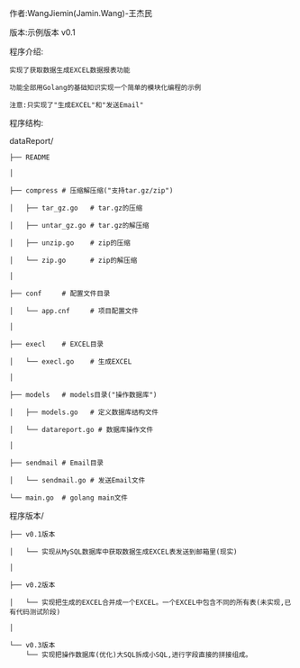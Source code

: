 作者:WangJiemin(Jamin.Wang)-王杰民

版本:示例版本 v0.1

程序介绍:

    实现了获取数据生成EXCEL数据报表功能

    功能全部用Golang的基础知识实现一个简单的模块化编程的示例

    注意:只实现了"生成EXCEL"和"发送Email"

程序结构:

dataReport/

	├── README

	│

	├── compress # 压缩解压缩("支持tar.gz/zip")

	│   ├── tar_gz.go 	# tar.gz的压缩

	│   ├── untar_gz.go # tar.gz的解压缩

	│   ├── unzip.go    # zip的压缩

	│   └── zip.go	    # zip的解压缩

	│

	├── conf     # 配置文件目录

	│   └── app.cnf     # 项目配置文件

	│

	├── execl    # EXCEL目录

	│	└── execl.go    # 生成EXCEL

	│

	├── models   # models目录("操作数据库")

	│	├──	models.go 	# 定义数据库结构文件

	│	└── datareport.go # 数据库操作文件

	│

	├── sendmail # Email目录

	│   └── sendmail.go # 发送Email文件

	└── main.go  # golang main文件

	
程序版本/

	├── v0.1版本

	│	└── 实现从MySQL数据库中获取数据生成EXCEL表发送到邮箱里(现实)

	│

	├── v0.2版本

	│   └── 实现把生成的EXCEL合并成一个EXCEL。一个EXCEL中包含不同的所有表(未实现,已有代码测试阶段)

	│

	└── v0.3版本
		└── 实现把操作数据库(优化)大SQL拆成小SQL,进行字段直接的拼接组成。